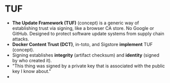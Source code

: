 # TUF

- **The Update Framework (TUF)** (concept) is a generic way of establishing trust via signing, like a browser CA store. No Google or GitHub. Designed to protect software update systems from supply chain attacks.
- **Docker Content Trust (DCT)**, in-toto, and Sigstore **implement** TUF (concept).
- Signing establishes **integrity** (artifact checksum) and **identity** (signed by who created it).
- "This thing was signed by a private key that is associated with the public key I know about."
- 
